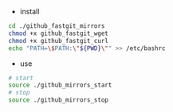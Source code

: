 - install
```bash
cd ./github_fastgit_mirrors
chmod +x github_fastgit_wget
chmod +x github_fastgit_curl
echo "PATH=\$PATH:\"${PWD}\"" >> /etc/bashrc
```

- use
```bash
# start
source ./github_mirrors_start
# stop
source ./github_mirrors_stop
```


